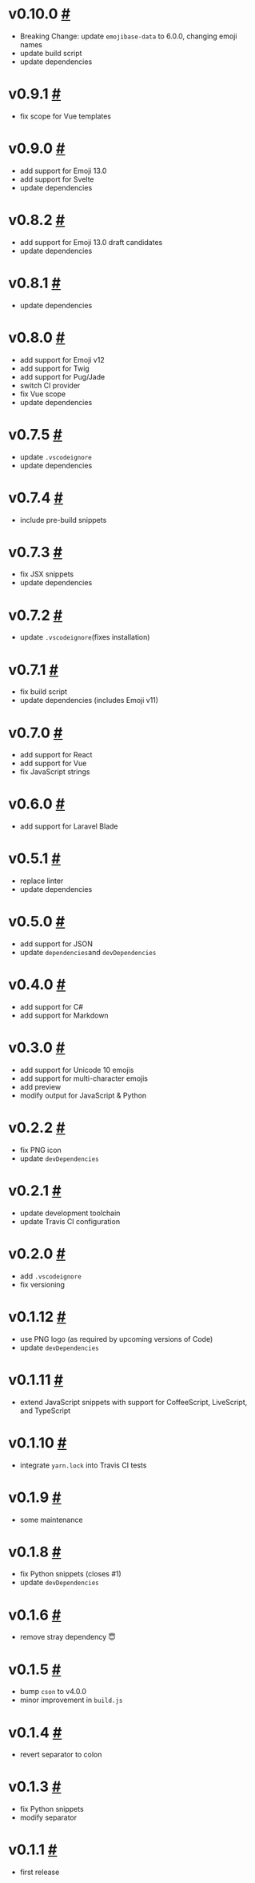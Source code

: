 # v0.10.0 [#](https://github.com/idleberg/vscode-emoji-code/releases/tag/v0.10.0)

- Breaking Change: update `emojibase-data` to 6.0.0, changing emoji names
- update build script
- update dependencies

# v0.9.1 [#](https://github.com/idleberg/vscode-emoji-code/releases/tag/v0.9.1)

- fix scope for Vue templates

# v0.9.0 [#](https://github.com/idleberg/vscode-emoji-code/releases/tag/v0.9.0)

- add support for Emoji 13.0
- add support for Svelte
- update dependencies

# v0.8.2 [#](https://github.com/idleberg/vscode-emoji-code/releases/tag/v0.8.2)

- add support for Emoji 13.0 draft candidates
- update dependencies

# v0.8.1 [#](https://github.com/idleberg/vscode-emoji-code/releases/tag/v0.8.1)

- update dependencies

# v0.8.0 [#](https://github.com/idleberg/vscode-emoji-code/releases/tag/v0.8.0)

- add support for Emoji v12
- add support for Twig
- add support for Pug/Jade
- switch CI provider
- fix Vue scope
- update dependencies

# v0.7.5 [#](https://github.com/idleberg/vscode-emoji-code/releases/tag/v0.7.5)

- update `.vscodeignore`
- update dependencies

# v0.7.4 [#](https://github.com/idleberg/vscode-emoji-code/releases/tag/v0.7.4)

- include pre-build snippets

# v0.7.3 [#](https://github.com/idleberg/vscode-emoji-code/releases/tag/v0.7.3)

- fix JSX snippets
- update dependencies

# v0.7.2 [#](https://github.com/idleberg/vscode-emoji-code/releases/tag/v0.7.2)

- update `.vscodeignore`(fixes installation)

# v0.7.1 [#](https://github.com/idleberg/vscode-emoji-code/releases/tag/v0.7.1)

- fix build script
- update dependencies (includes Emoji v11)

# v0.7.0 [#](https://github.com/idleberg/vscode-emoji-code/releases/tag/0.7.0)

- add support for React
- add support for Vue
- fix JavaScript strings

# v0.6.0 [#](https://github.com/idleberg/vscode-emoji-code/releases/tag/0.6.0)

- add support for Laravel Blade

# v0.5.1 [#](https://github.com/idleberg/vscode-emoji-code/releases/tag/0.5.1)

- replace linter
- update dependencies

# v0.5.0 [#](https://github.com/idleberg/vscode-emoji-code/releases/tag/0.5.0)

- add support for JSON
- update `dependencies`and `devDependencies`

# v0.4.0 [#](https://github.com/idleberg/vscode-emoji-code/releases/tag/0.4.0)

- add support for C#
- add support for Markdown

# v0.3.0 [#](https://github.com/idleberg/vscode-emoji-code/releases/tag/0.3.0)

- add support for Unicode 10 emojis
- add support for multi-character emojis
- add preview
- modify output for JavaScript & Python

# v0.2.2 [#](https://github.com/idleberg/vscode-emoji-code/releases/tag/0.2.2)

- fix PNG icon
- update `devDependencies`

# v0.2.1 [#](https://github.com/idleberg/vscode-emoji-code/releases/tag/0.2.1)

- update development toolchain
- update Travis CI configuration

# v0.2.0 [#](https://github.com/idleberg/vscode-emoji-code/releases/tag/0.2.0)

- add `.vscodeignore`
- fix versioning

# v0.1.12 [#](https://github.com/idleberg/vscode-emoji-code/releases/tag/0.1.12)

- use PNG logo (as required by upcoming versions of Code)
- update `devDependencies`

# v0.1.11 [#](https://github.com/idleberg/vscode-emoji-code/releases/tag/0.1.11)

- extend JavaScript snippets with support for CoffeeScript, LiveScript, and TypeScript

# v0.1.10 [#](https://github.com/idleberg/vscode-emoji-code/releases/tag/0.1.10)

- integrate `yarn.lock` into Travis CI tests

# v0.1.9 [#](https://github.com/idleberg/vscode-emoji-code/releases/tag/0.1.9)

- some maintenance

# v0.1.8 [#](https://github.com/idleberg/vscode-emoji-code/releases/tag/0.1.8)

- fix Python snippets (closes #1)
- update `devDependencies`

# v0.1.6 [#](https://github.com/idleberg/vscode-emoji-code/releases/tag/0.1.6)

- remove stray dependency 😇

# v0.1.5 [#](https://github.com/idleberg/vscode-emoji-code/releases/tag/0.1.5)

- bump `cson` to v4.0.0
- minor improvement in `build.js`

# v0.1.4 [#](https://github.com/idleberg/vscode-emoji-code/releases/tag/0.1.4)

- revert separator to colon

# v0.1.3 [#](https://github.com/idleberg/vscode-emoji-code/releases/tag/0.1.3)

- fix Python snippets
- modify separator

# v0.1.1 [#](https://github.com/idleberg/vscode-emoji-code/releases/tag/0.1.1)

- first release

